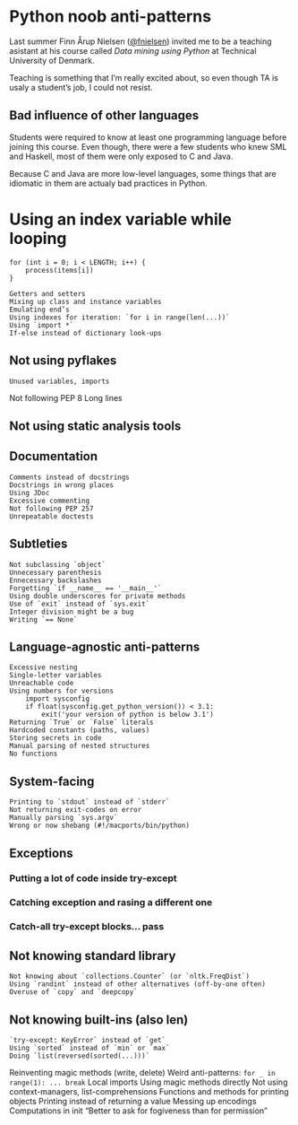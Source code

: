 Python noob anti-patterns
=========================

Last summer Finn Årup Nielsen
([@fnielsen](https://twitter.com/fnielsen)\)
invited me to be a teaching asistant at his course called
*Data mining using Python* at Technical University of Denmark.

Teaching is something that I’m really excited about, so even though
TA is usaly a student’s job, I could not resist.

Bad influence of other languages
------------------------------------------------------------

Students were required to know at least one programming
language before joining this course. Even though, there were
a few students who knew SML and Haskell, most of them were
only exposed to C and Java.

Because C and Java are more low-level languages, some things
that are idiomatic in them are actualy bad practices in Python.

# Using an index variable while looping

    for (int i = 0; i < LENGTH; i++) {
        process(items[i])
    }

    Getters and setters
    Mixing up class and instance variables
    Emulating end’s
    Using indexes for iteration: `for i in range(len(...))`
    Using `import *`
    If-else instead of dictionary look-ups


Not using pyflakes
------------------------------------------------------------
    Unused variables, imports

Not following PEP 8
    Long lines

Not using static analysis tools
------------------------------------------------------------

Documentation
------------------------------------------------------------
    Comments instead of docstrings
    Docstrings in wrong places
    Using JDoc
    Excessive commenting
    Not following PEP 257
    Unrepeatable doctests

Subtleties
------------------------------------------------------------
    Not subclassing `object`
    Unnecessary parenthesis
    Ennecessary backslashes
    Forgetting `if __name__ == '__main__'`
    Using double underscores for private methods
    Use of `exit` instead of `sys.exit`
    Integer division might be a bug
    Writing `== None`




Language-agnostic anti-patterns
------------------------------------------------------------
    Excessive nesting
    Single-letter variables
    Unreachable code
    Using numbers for versions
        import sysconfig
        if float(sysconfig.get_python_version()) < 3.1:
            exit('your version of python is below 3.1')
    Returning `True` or `False` literals
    Hardcoded constants (paths, values)
    Storing secrets in code
    Manual parsing of nested structures
    No functions

System-facing
------------------------------------------------------------
    Printing to `stdout` instead of `stderr`
    Not returning exit-codes on error
    Manually parsing `sys.argv`
    Wrong or now shebang (#!/macports/bin/python)


Exceptions
------------------------------------------------------------

### Putting a lot of code inside try-except


### Catching exception and rasing a different one


### Catch-all try-except blocks... pass


Not knowing standard library
------------------------------------------------------------
    Not knowing about `collections.Counter` (or `nltk.FreqDist`)
    Using `randint` instead of other alternatives (off-by-one often)
    Overuse of `copy` and `deepcopy`

Not knowing built-ins (also len)
------------------------------------------------------------
    `try-except: KeyError` instead of `get`
    Using `sorted` instead of `min` or `max`
    Doing `list(reversed(sorted(...)))`

Reinventing magic methods (write, delete)
Weird anti-patterns: `for _ in range(1): ... break`
Local imports
Using magic methods directly
Not using context-managers, list-comprehensions
Functions and methods for printing objects
Printing instead of returning a value
Messing up encodings
Computations in init
“Better to ask for fogiveness than for permission”

